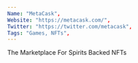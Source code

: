 ```yaml
--- 
Name: "MetaCask", 
Website: "https://metacask.com/", 
Twitter: "https://twitter.com/metacask", 
Tags: "Games, NFTs", 
--- 
```

<!--lang:en--> 
The Marketplace For Spirits Backed NFTs
<!--lang:es--] 
El mercado de NFT respaldados por bebidas espirituosas
<!--lang:de--] 
Der Marktplatz für Spirituosen-unterstützte NFTs
<!--lang:fr--] 
Le marché des NFT soutenus par les spiritueux
<!--lang:pl--] 
Rynek transakcji NFT wspieranych przez napoje spirytusowe
<!--lang:uk--] 
Торговий майданчик для NFT зі спиртовою підтримкою
[!--lang:*--> 
